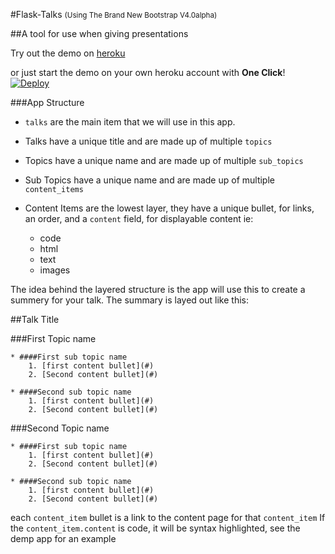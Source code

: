 #Flask-Talks <small>(Using The Brand New Bootstrap V4.0alpha)</small>

##A tool for use when giving presentations


Try out the demo on [heroku](https://flask-talks.herokuapp.com/talks/)

or just start the demo on your own heroku account with __One Click__!
[![Deploy](https://www.herokucdn.com/deploy/button.png)](https://heroku.com/deploy)

###App Structure

* `talks` are the main item that we will use in this app.

* Talks have a unique title and are made up of multiple `topics` 

* Topics have a unique name and are made up of multiple `sub_topics`

* Sub Topics have a unique name and are made up of multiple `content_items`

* Content Items are the lowest layer, they have a unique bullet, for links, an order, and a `content` field, for displayable content ie:
    - code
    - html
    - text
    - images

The idea behind the layered structure is the app will use this to create a summery for 
your talk. 
The summary is layed out like this:

##Talk Title

###First Topic name

    * ####First sub topic name
        1. [first content bullet](#)
        2. [Second content bullet](#)

    * ####Second sub topic name
        1. [first content bullet](#)
        2. [Second content bullet](#)

###Second Topic name

    * ####First sub topic name
        1. [first content bullet](#)
        2. [Second content bullet](#)

    * ####Second sub topic name
        1. [first content bullet](#)
        2. [Second content bullet](#)


each `content_item` bullet is a link to the content page for that `content_item`
If the `content_item.content` is code, it will be syntax highlighted, see the demp app for an example
